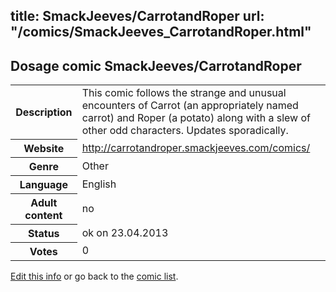 title: SmackJeeves/CarrotandRoper
url: "/comics/SmackJeeves_CarrotandRoper.html"
---
Dosage comic SmackJeeves/CarrotandRoper
-----------------------------------------

<p id="msg"></p>
<script type="text/javascript">
if (window.location.search === '?edit_info_mail=sent_ok') {
  var elem = document.getElementById("msg");
  elem.innerHTML = 'Edited information sucessfully sent.';
  elem.className = 'ok';
}
</script>
<table class="comicinfo">
<tr>
<th>Description</th><td>This comic follows the strange and unusual encounters of Carrot (an appropriately named carrot) and Roper (a potato) along with a slew of other odd characters. Updates sporadically.</td>
</tr>
<tr>
<th>Website</th><td><a href="http://carrotandroper.smackjeeves.com/comics/">http://carrotandroper.smackjeeves.com/comics/</a></td>
</tr>
<tr>
<th>Genre</th><td>Other</td>
</tr>
<tr>
<th>Language</th><td>English</td>
</tr>
<tr>
<th>Adult content</th><td>no</td>
</tr>
<tr>
<th>Status</th><td>ok on 23.04.2013</td>
</tr>
<tr>
<th>Votes</th><td>0</td>
</tr>
</table>

[Edit this info](SmackJeeves_CarrotandRoper_edit.html) or go back to the [comic list](../comic-index.html).
